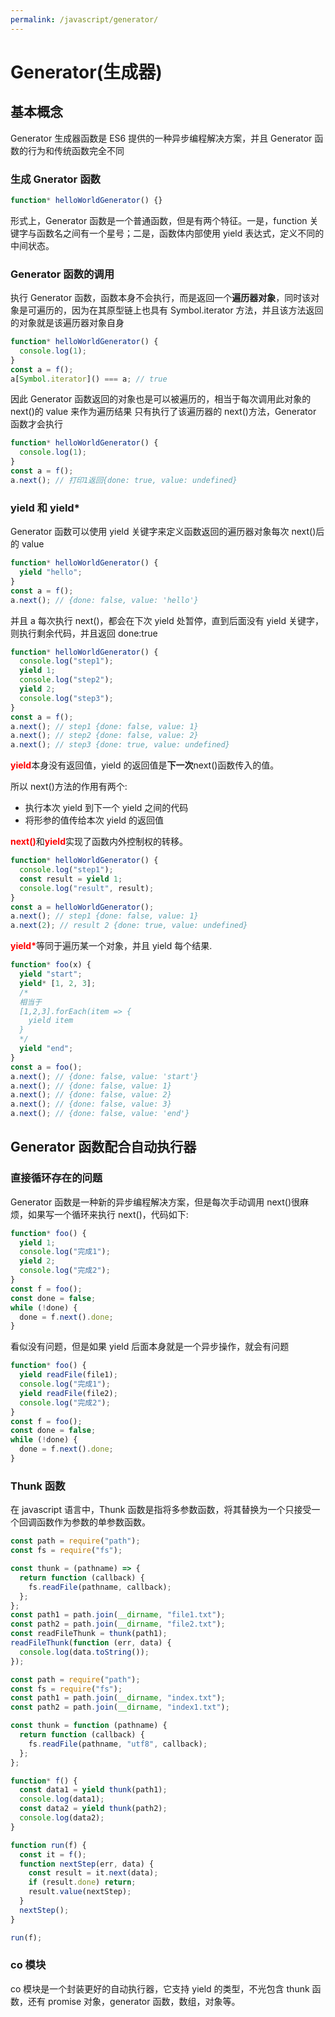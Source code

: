 ```yaml
---
permalink: /javascript/generator/
---
```


# Generator(生成器)

## 基本概念

Generator 生成器函数是 ES6 提供的一种异步编程解决方案，并且 Generator 函数的行为和传统函数完全不同

### 生成 Gnerator 函数

```javascript
function* helloWorldGenerator() {}
```

形式上，Generator 函数是一个普通函数，但是有两个特征。一是，function 关键字与函数名之间有一个星号；二是，函数体内部使用 yield 表达式，定义不同的中间状态。

### Generator 函数的调用

执行 Generator 函数，函数本身不会执行，而是返回一个**遍历器对象**，同时该对象是可遍历的，因为在其原型链上也具有 Symbol.iterator 方法，并且该方法返回的对象就是该遍历器对象自身

```javascript
function* helloWorldGenerator() {
  console.log(1);
}
const a = f();
a[Symbol.iterator]() === a; // true
```

因此 Generator 函数返回的对象也是可以被遍历的，相当于每次调用此对象的 next()的 value 来作为遍历结果
只有执行了该遍历器的 next()方法，Generator 函数才会执行

```javascript
function* helloWorldGenerator() {
  console.log(1);
}
const a = f();
a.next(); // 打印1返回{done: true, value: undefined}
```

### yield 和 yield\*

Generator 函数可以使用 yield 关键字来定义函数返回的遍历器对象每次 next()后的 value

```javascript
function* helloWorldGenerator() {
  yield "hello";
}
const a = f();
a.next(); // {done: false, value: 'hello'}
```

并且 a 每次执行 next()，都会在下次 yield 处暂停，直到后面没有 yield 关键字，则执行剩余代码，并且返回 done:true

```javascript
function* helloWorldGenerator() {
  console.log("step1");
  yield 1;
  console.log("step2");
  yield 2;
  console.log("step3");
}
const a = f();
a.next(); // step1 {done: false, value: 1}
a.next(); // step2 {done: false, value: 2}
a.next(); // step3 {done: true, value: undefined}
```

<span style="color:red;">**yield**</span>本身没有返回值，yield 的返回值是**下一次**next()函数传入的值。

所以 next()方法的作用有两个:<br/>

- 执行本次 yield 到下一个 yield 之间的代码
- 将形参的值传给本次 yield 的返回值

<span style="color:red">**next()**</span>和<span style="color:red;">**yield**</span>实现了函数内外控制权的转移。

```javascript
function* helloWorldGenerator() {
  console.log("step1");
  const result = yield 1;
  console.log("result", result);
}
const a = helloWorldGenerator();
a.next(); // step1 {done: false, value: 1}
a.next(2); // result 2 {done: true, value: undefined}
```

<span style="color:red;">**yield\***</span>等同于遍历某一个对象，并且 yield 每个结果.

```javascript
function* foo(x) {
  yield "start";
  yield* [1, 2, 3];
  /*
  相当于
  [1,2,3].forEach(item => {
    yield item
  }
  */
  yield "end";
}
const a = foo();
a.next(); // {done: false, value: 'start'}
a.next(); // {done: false, value: 1}
a.next(); // {done: false, value: 2}
a.next(); // {done: false, value: 3}
a.next(); // {done: false, value: 'end'}
```

## Generator 函数配合自动执行器

### 直接循环存在的问题

Generator 函数是一种新的异步编程解决方案，但是每次手动调用 next()很麻烦，如果写一个循环来执行 next()，代码如下:

```javascript
function* foo() {
  yield 1;
  console.log("完成1");
  yield 2;
  console.log("完成2");
}
const f = foo();
const done = false;
while (!done) {
  done = f.next().done;
}
```

看似没有问题，但是如果 yield 后面本身就是一个异步操作，就会有问题

```javascript
function* foo() {
  yield readFile(file1);
  console.log("完成1");
  yield readFile(file2);
  console.log("完成2");
}
const f = foo();
const done = false;
while (!done) {
  done = f.next().done;
}
```

### Thunk 函数

在 javascript 语言中，Thunk 函数是指将多参数函数，将其替换为一个只接受一个回调函数作为参数的单参数函数。

```javascript
const path = require("path");
const fs = require("fs");

const thunk = (pathname) => {
  return function (callback) {
    fs.readFile(pathname, callback);
  };
};
const path1 = path.join(__dirname, "file1.txt");
const path2 = path.join(__dirname, "file2.txt");
const readFileThunk = thunk(path1);
readFileThunk(function (err, data) {
  console.log(data.toString());
});
```

```javascript
const path = require("path");
const fs = require("fs");
const path1 = path.join(__dirname, "index.txt");
const path2 = path.join(__dirname, "index1.txt");

const thunk = function (pathname) {
  return function (callback) {
    fs.readFile(pathname, "utf8", callback);
  };
};

function* f() {
  const data1 = yield thunk(path1);
  console.log(data1);
  const data2 = yield thunk(path2);
  console.log(data2);
}

function run(f) {
  const it = f();
  function nextStep(err, data) {
    const result = it.next(data);
    if (result.done) return;
    result.value(nextStep);
  }
  nextStep();
}

run(f);
```

### co 模块

co 模块是一个封装更好的自动执行器，它支持 yield 的类型，不光包含 thunk 函数，还有 promise 对象，generator 函数，数组，对象等。

